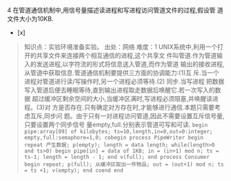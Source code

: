 4
在管道通信机制中,用信号量描述读进程和写进程访问管道文件的过程,假设管 道文件大小为10KB.
- [x]  

> 知识点：实验环境准备实验。
> 出处：网络
> 难度：1
> UNIX系统中,利用一个打开的共享文件来连接两个相互通信的进程,这个共享文 件叫管道.作为管道输入的发送进程,以字符流的形式将信息送入管道,而作为管道
> 输出的接收进程,从管道中获取信息.管道通信机制要提供三方面的协调能力:(1)互 斥.当一个进程对管道进行读/写操作时,另一个进程必须等待.(2)
> 同步.当写进程 把数据写入管道后便去睡眠等待,直到输出进程取走数据后唤醒它.若一次写入的数据
> 超过缓冲区剩余空间的大小,当缓冲区满时,写进程必须阻塞,并唤醒读进程。(3)对 方是否存在.只有确定对方存在时,才能够进行通信.本题只需要考虑互斥,同步问
> 题。由于只有一对进程访问管道,因此不需要设置互斥信号量,只要设置两个同步信号 量empty,full.分别表示管道可写和可读.
>     ```
>     begin
>     pipe:array[09] of kilobytes;
>     ts=10,length,in=0,out=0:integer;
>     empty,full:semaphore=1,0;
>     cobegin
>     process PipeWriter
>       begin
>       repeat
>       产生数据;
>       p(empty);
>       length = data length;
>       while(length>0 and ts>0)
>       begin
>        pipe[in] = data of 1KB;
>        in = (in+1) mod n;
>        ts = ts-1;
>        length = length - 1;
>       end
>       v(full);
>       end
>     process Consumer
>       begin
>       repeat;
>       p(full);
>       从缓冲区取出一件物品;
>       out = (out+1) mod n;
>       ts = ts +1;
>       v(empty);
>       end
>     coend
>     end
>     ```
>     
